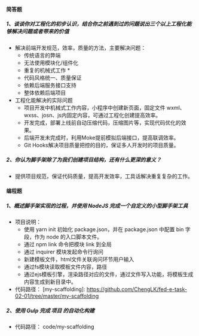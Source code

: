  #### 简答题

##### 1、谈谈你对工程化的初步认识，结合你之前遇到过的问题说出三个以上工程化能够解决问题或者带来的价值

- 解决前端开发规范，效率，质量的方法，主要解决问题：
  - 传统语言的弊端
  - 无法使用模块化/组件化
  -  重复的机械式工作  *
  - 代码风格统一、质量保证
  - 依赖后端服务接口支持
  - 整体依赖后端项目
- 工程化能解决的实际问题
  - 项目开发中机械式工作内容，小程序中创建新页面，固定文件 wxml、wxss、josn、js内固定内容，可通过工程化创建提高效率。
  - 开发完成，部署上线前自动压缩代码，压缩图片等，实现代码优化的效果。
  - 后端开发未完成时，利用Moke提前模拟后端接口，提高联调效率。
  - Git Hooks解决项目质量把控的目的，保证多人开发时的项目质量。

##### 2、你认为脚手架除了为我们创建项目结构，还有什么更深的意义？

- 提供项目规范，保证代码质量，提高开发效率，工具话解决重复复杂的工作。



#### 编程题

##### 1、概述脚手架实现的过程，并使用 NodeJS 完成一个自定义的小型脚手架工具

- 项目说明：
  - 使用 yarn init 初始化 package.json，并在 package.json 中配置 bin 字段，作为 node 的入口脚本文件。
  - 通过 npm link 命令把模块 link 到全局
  - 通过 inquirer 模块发起命令行询问
  - 新建模板文件，html文件关联询问环节用户输入
  - 通过fs模块读取模板文件内容，路径
  - 通过ejs模板引擎，渲染路径对应的文件，通过文件写入功能，将模板生成内容生成到新目录中。
- 代码路径： [my-scaffolding]: https://github.com/ChengLK/fed-e-task-02-01/tree/master/my-scaffolding 

##### 2、使用 Gulp 完成 项目 的自动化构建

- 代码路径： code/my-scaffolding


